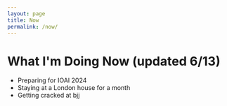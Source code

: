 ```yaml
---
layout: page
title: Now
permalink: /now/
---
```


# What I'm Doing Now (updated 6/13)


- Preparing for IOAI 2024
- Staying at a London house for a month
- Getting cracked at bjj